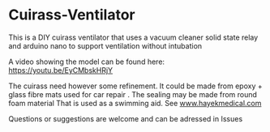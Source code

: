 # Cuirass-Ventilator
This is a DIY cuirass ventilator that uses a vacuum cleaner solid state relay and arduino nano to support ventilation without intubation

A video  showing the model can be found here:
https://youtu.be/EyCMbskHRjY

The cuirass need however some refinement. It could be made from epoxy + glass fibre mats used for car repair . The sealing may be made from round foam material That is used as a swimming aid. See www.hayekmedical.com 

Questions or suggestions  are welcome and can be adressed in Issues

